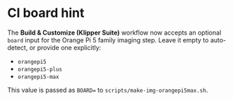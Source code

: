 # CI board hint

The **Build & Customize (Klipper Suite)** workflow now accepts an optional `board` input for the
Orange Pi 5 family imaging step. Leave it empty to auto-detect, or provide one explicitly:

- `orangepi5`
- `orangepi5-plus`
- `orangepi5-max`

This value is passed as `BOARD=` to `scripts/make-img-orangepi5max.sh`.
